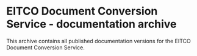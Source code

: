 
# EITCO Document Conversion Service - documentation archive

This archive contains all published documentation versions for the EITCO Document Conversion Service. 



